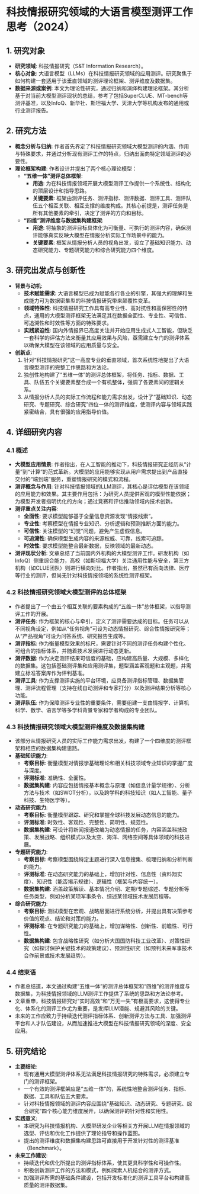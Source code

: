  # 科技情报研究领域的大语言模型测评工作思考（2024）

## 1. 研究对象
- **研究领域**: 科技情报研究（S&T Information Research）。
- **核心对象**: 大语言模型（LLMs）在科技情报研究领域的应用测评。研究聚焦于如何构建一套适用于该垂直领域的测评理论框架、测评维度及数据集。
- **数据来源或案例**: 本文为理论性研究，通过归纳和演绎构建理论框架。其分析基于对当前大模型测评现状的总结，参考了包括SuperCLUE、MT-bench等测评基准，以及InfoQ、新华社、斯坦福大学、天津大学等机构发布的通用或行业测评报告。

## 2. 研究方法
- **概念分析与归纳**: 作者首先界定了科技情报研究领域大模型测评的内涵、作用与特殊要求，并通过分析现有测评工作的特点，归纳出面向特定领域测评的必要性。
- **理论框架构建**: 作者设计并提出了两个核心理论模型：
    - **“五维一体”测评总体框架**:
        - **用途**: 为在科技情报领域开展大模型测评工作提供一个系统性、结构化的顶层设计和指导思路。
        - **关键要素**: 框架由测评任务、测评指标、测评数据、测评工具、测评队伍五个相互关联、相互支撑的维度构成。其核心前提是，测评任务是所有其他要素的牵引，决定了测评的方向和目标。
    - **“四维”测评维度与数据集构建框架**:
        - **用途**: 将抽象的测评目标具体化为可衡量、可执行的测评内容，确保测评能够真实反映大模型在情报分析实际工作场景中的能力。
        - **关键要素**: 框架从情报分析人员的视角出发，设立了基础知识能力、动态研究能力、专题研究能力和综合研究能力四个维度。

## 3. 研究出发点与创新性
- **背景与动机**:
    - **技术赋能需求**: 大语言模型已成为赋能各行各业的引擎，其强大的理解和生成能力可为数据密集型的科技情报研究带来颠覆性变革。
    - **领域特殊性**: 科技情报研究工作具有高专业性、高对抗性和高保密性的特点，通用的大模型测评框架无法满足其在数据全面性、专业性、可信性、可追溯性和时效性等方面的特殊要求。
    - **实践紧迫性**: 国内外情报界已高度关注并开始应用生成式人工智能，但缺乏一套科学的评估方法来衡量其应用效果与风险，亟需建立专门的测评体系以确保大模型在该领域的应用质量与安全。
- **创新点**:
    1. 针对“科技情报研究”这一高度专业的垂直领域，首次系统性地提出了大语言模型测评的完整工作思路和方法论。
    2. 独创性地构建了“五维一体”的测评总体框架，将任务、指标、数据、工具、队伍五个关键要素整合成一个有机整体，强调了各要素间的逻辑关系。
    3. 从情报分析人员的实际工作流程和能力需求出发，设计了“基础知识、动态研究、专题研究、综合研究”四位一体的测评维度，使测评内容与领域实践紧密结合，具有很强的应用指导价值。

## 4. 详细研究内容
### 4.1 概述
- **大模型应用情景**: 作者指出，在人工智能的推动下，科技情报研究正经历从“计量”到“计算”的范式革新。大模型的应用能够实现从用户需求提出到产品直接交付的“端到端”服务，重塑情报研究的模式和流程。
- **测评概念与作用**: 针对科技情报领域的LLM测评，其核心是评估模型在该领域的应用能力和效果。其主要作用包括：为研究人员提供客观的模型性能依据；为模型开发者指明优化的方向；通过竞赛和评估推动领域内技术创新。
- **测评重点关注内容**:
    - **全面性**: 要求模型能够基于全量信息资源发现“情报线索”。
    - **专业性**: 考察模型在情报专业知识、分析逻辑和预测推断方面的能力。
    - **可信性**: 关注模型的“幻觉”问题，避免产生虚假信息。
    - **可追溯性**: 确保模型生成内容的来源权威、可靠，线索可追踪。
    - **时效性**: 要求模型能整合最新数据，反映领域的最新动态。
- **测评现状分析**: 文章总结了当前国内外机构的大模型测评工作。研发机构（如InfoQ）侧重综合能力，高校（如斯坦福大学）关注通用性能与安全，第三方机构（如CLUE团队）则进行横向对比。作者指出，虽然已有面向法律、医疗等行业的测评，但尚无针对科技情报领域的系统性测评框架。

### 4.2 科技情报研究领域大模型测评的总体框架
- 作者提出了一个由五个相互关联的要素构成的“五维一体”总体框架，以指导测评工作的开展。
- **测评任务**: 作为框架的核心与牵引，定义了测评需要达成的目标。任务可以从不同视角设定，例如从“任务视角”可设为动态情报研究、综合性情报研究等；从“产品视角”可设为问答系统、研究报告生成等。
- **测评指标**: 作为衡量模型效果的标尺，需要针对不同的测评任务构建个性化、可组合的指标体系，并随着技术发展进行动态更新。
- **测评数据**: 作为决定测评结果可信度的基础，应构建高质量、大规模、多样化的数据集。这包括基础测评集和应用测评集，题型涵盖客观题和主观题，并需建立标准答案库作为评判基准。
- **测评工具**: 作为支撑测评实施的平台环境，应具备测评指标管理、数据集管理、测评流程管理（支持在线自动测评和专家打分）以及测评结果分析等核心功能。
- **测评队伍**: 作为保障测评专业性的重要条件，需要组建一支由情报学、计算机科学、数学、语言学等多学科背景专家和学者构成的专业团队。

### 4.3 科技情报研究领域大模型测评维度及数据集构建
- 该部分从情报研究人员的实际工作能力需求出发，构建了一个四维度的测评框架和相应的数据集构建思路。
- **基础知识能力**:
    - **考察目标**: 衡量模型对情报学基础理论和相关科技领域专业知识的掌握广度与深度。
    - **评测标准**: 准确性、全面性。
    - **数据集构建**: 内容应包括情报基本概念与原理（如信息计量学规律）、分析方法与技术（如SWOT分析），以及跨学科的科技知识（如人工智能、量子科技、生物医学等）。
- **动态研究能力**:
    - **考察目标**: 衡量模型跟踪、研究和掌握全球科技发展动态信息的能力。
    - **评测标准**: 时效性、客观性、完整性、简明性、规范性。
    - **数据集构建**: 可设计将新闻报道改编为动态情报的任务，内容涵盖科技政策、发展战略、组织模式以及太空、海洋、网络空间等具体领域的科技进展。
- **专题研究能力**:
    - **考察目标**: 考察模型围绕特定主题进行深入信息搜集、梳理归纳和分析判断的能力。
    - **评测标准**: 在动态研究能力的基础上，增加针对性、信息性（资料翔实度）、知识性（能否揭示规律）、逻辑性（框架与内容统一）。
    - **数据集构建**: 涵盖政策解读、基本情况介绍、定期/专题综述、专题分析等任务类型，例如分析某项军事条令、综述某领域技术发展历程等。
- **综合研究能力**:
    - **考察目标**: 测试模型在宏观、战略层面进行系统分析，并提出具有决策参考价值的观点、结论和对策的能力。
    - **评测标准**: 在专题研究能力的基础上，增加谋略性、创新性、前瞻性、可行性。
    - **数据集构建**: 包含战略性研究（如分析大国国防科技工业改革）、对策性研究（如探讨保护关键技术的政策建议）、预测性研究（如预判未来军事技术合作前景或技术发展趋势）。

### 4.4 结束语
- 作者总结道，本文通过构建“五维一体”的测评总体框架和“四维”的测评维度与数据集，为科技情报领域的LLM测评工作提供了系统的思路和方法论参考。
- 文章重申，科技情报研究对“实时高效”和“万无一失”有极高要求，这使得专业化、体系化的测评工作尤为重要，是发挥LLM潜能、规避其风险的关键。
- 未来的工作应致力于持续迭代测评指标体系、创新测评方法与工具、加强测评平台和人才队伍建设，从而加速推进大模型在科技情报研究领域的深度、安全应用。

## 5. 研究结论
- **主要结论**:
    - 现有通用大模型测评体系无法满足科技情报研究的特殊需求，必须建立专门的测评框架。
    - 一个有效的测评框架应是“五维一体”的，系统性地整合测评任务、指标、数据、工具和队伍五大要素。
    - 针对科技情报领域的测评内容应围绕“基础知识、动态研究、专题研究、综合研究”四个核心能力维度展开，以确保测评的针对性和实用性。
- **实践意义**:
    - 本研究为科技情报机构、大模型研发企业等相关方开展LLM在情报领域的选型、评估和优化工作提供了理论指导和操作蓝图。
    - 提出的测评维度和数据集构建思路可直接用于开发针对性的测评基准（Benchmark）。
- **未来工作建议**:
    - 持续迭代和优化所提出的测评指标体系，使其更具科学性和可操作性。
    - 积极创新测评工作的方法和模式，例如探索人机结合的测评方式。
    - 加强测评所需的基础条件建设，包括开发标准化的测评工具平台和构建高质量的测评数据集。